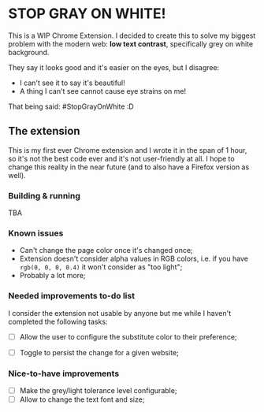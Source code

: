 # STOP GRAY ON WHITE!

This is a WIP Chrome Extension. I decided to create this to solve my biggest problem with the modern web: **low text contrast**, specifically grey on white background.

They say it looks good and it's easier on the eyes, but I disagree:
- I can't see it to say it's beautiful!
- A thing I can't see cannot cause eye strains on me!

That being said: #StopGrayOnWhite :D

## The extension

This is my first ever Chrome extension and I wrote it in the span of 1 hour, so it's not the best code ever and it's not user-friendly at all. I hope to change this reality in the near future (and to also have a Firefox version as well).

### Building & running
TBA

### Known issues
- Can't change the page color once it's changed once;
- Extension doesn't consider alpha values in RGB colors, i.e. if you have ``rgb(0, 0, 0, 0.4)`` it won't consider as "too light";
- Probably a lot more;

### Needed improvements to-do list

I consider the extension not usable by anyone but me while I haven't completed the following tasks:

- [ ] Allow the user to configure the substitute color to their preference;
- [ ] Toggle to persist the change for a given website;


### Nice-to-have improvements
- [ ] Make the grey/light tolerance level configurable;
- [ ] Allow to change the text font and size;

